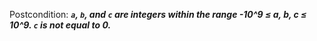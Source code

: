 Postcondition: ***`a`, `b`, and `c` are integers within the range -10^9 ≤ a, b, c ≤ 10^9. `c` is not equal to 0.***